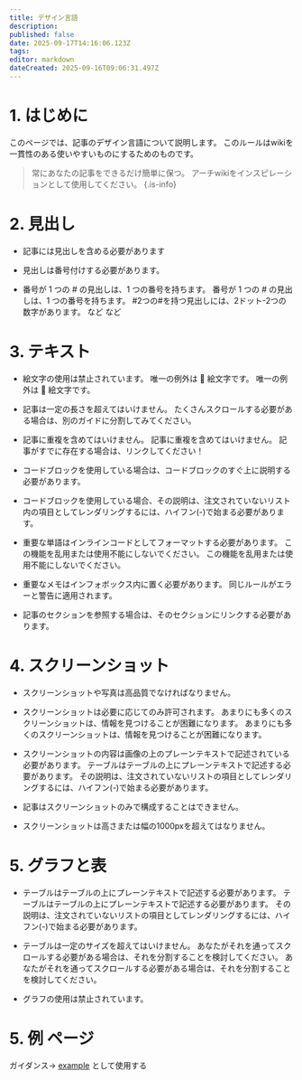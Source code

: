```yaml
---
title: デザイン言語
description:
published: false
date: 2025-09-17T14:16:06.123Z
tags:
editor: markdown
dateCreated: 2025-09-16T09:06:31.497Z
---
```


# 1. はじめに

このページでは、記事のデザイン言語について説明します。 このルールはwikiを一貫性のある使いやすいものにするためのものです。

> 常にあなたの記事をできるだけ簡単に保つ。 アーチwikiをインスピレーションとして使用してください。
> {.is-info}

# 2. 見出し

- 記事には見出しを含める必要があります

- 見出しは番号付けする必要があります。

- 番号が 1 つの # の見出しは、1 つの番号を持ちます。 番号が 1 つの # の見出しは、1 つの番号を持ちます。 #2つの#を持つ見出しには、2ドット-2つの数字があります。 など など

# 3. テキスト

- 絵文字の使用は禁止されています。 唯一の例外は 🔸 絵文字です。 唯一の例外は 🔸 絵文字です。

- 記事は一定の長さを超えてはいけません。 たくさんスクロールする必要がある場合は、別のガイドに分割してみてください。

- 記事に重複を含めてはいけません。 記事に重複を含めてはいけません。 記事がすでに存在する場合は、リンクしてください！

- コードブロックを使用している場合は、コードブロックのすぐ上に説明する必要があります。

- コードブロックを使用している場合、その説明は、注文されていないリスト内の項目としてレンダリングするには、ハイフン(-)で始まる必要があります。

- 重要な単語はインラインコードとしてフォーマットする必要があります。 この機能を乱用または使用不能にしないでください。 この機能を乱用または使用不能にしないでください。

- 重要なメモはインフォボックス内に置く必要があります。 同じルールがエラーと警告に適用されます。

- 記事のセクションを参照する場合は、そのセクションにリンクする必要があります。

# 4. スクリーンショット

- スクリーンショットや写真は高品質でなければなりません。

- スクリーンショットは必要に応じてのみ許可されます。 あまりにも多くのスクリーンショットは、情報を見つけることが困難になります。 あまりにも多くのスクリーンショットは、情報を見つけることが困難になります。

- スクリーンショットの内容は画像の上のプレーンテキストで記述されている必要があります。 テーブルはテーブルの上にプレーンテキストで記述する必要があります。 その説明は、注文されていないリストの項目としてレンダリングするには、ハイフン(-)で始まる必要があります。

- 記事はスクリーンショットのみで構成することはできません。

- スクリーンショットは高さまたは幅の1000pxを超えてはなりません。

# 5. グラフと表

- テーブルはテーブルの上にプレーンテキストで記述する必要があります。 テーブルはテーブルの上にプレーンテキストで記述する必要があります。 その説明は、注文されていないリストの項目としてレンダリングするには、ハイフン(-)で始まる必要があります。

- テーブルは一定のサイズを超えてはいけません。 あなたがそれを通ってスクロールする必要がある場合は、それを分割することを検討してください。 あなたがそれを通ってスクロールする必要がある場合は、それを分割することを検討してください。

- グラフの使用は禁止されています。

# 5. 例 ページ

ガイダンス-> [example](/en/internal-bred-stuff/design-language/example) として使用する